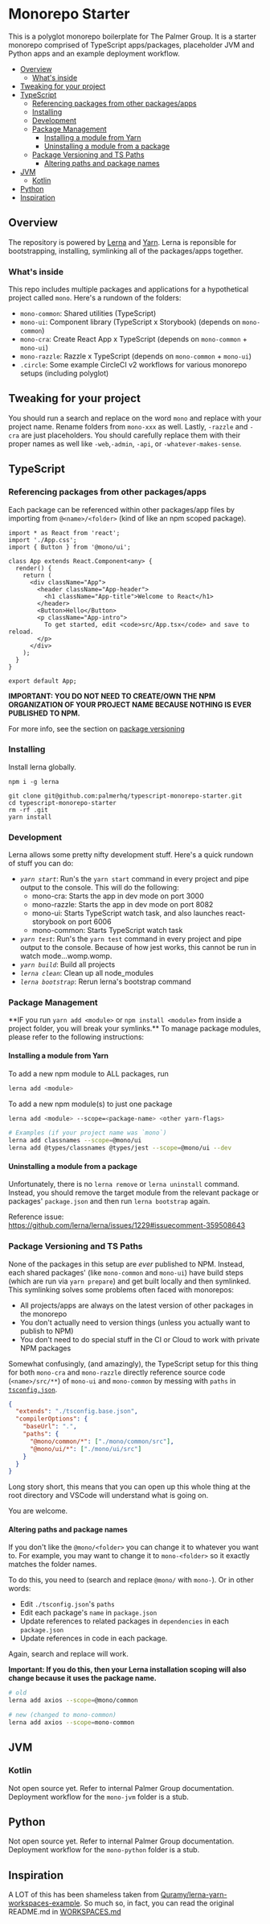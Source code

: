 # Monorepo Starter

This is a polyglot monorepo boilerplate for The Palmer Group. It is a starter monorepo comprised of TypeScript apps/packages, placeholder JVM and Python apps and an example deployment workflow.

<!-- START doctoc generated TOC please keep comment here to allow auto update -->
<!-- DON'T EDIT THIS SECTION, INSTEAD RE-RUN doctoc TO UPDATE -->

- [Overview](#overview)
  - [What's inside](#whats-inside)
- [Tweaking for your project](#tweaking-for-your-project)
- [TypeScript](#typescript)
  - [Referencing packages from other packages/apps](#referencing-packages-from-other-packagesapps)
  - [Installing](#installing)
  - [Development](#development)
  - [Package Management](#package-management)
    - [Installing a module from Yarn](#installing-a-module-from-yarn)
    - [Uninstalling a module from a package](#uninstalling-a-module-from-a-package)
  - [Package Versioning and TS Paths](#package-versioning-and-ts-paths)
    - [Altering paths and package names](#altering-paths-and-package-names)
- [JVM](#jvm)
  - [Kotlin](#kotlin)
- [Python](#python)
- [Inspiration](#inspiration)

<!-- END doctoc generated TOC please keep comment here to allow auto update -->

<!-- END doctoc generated TOC please keep comment here to allow auto update -->

## Overview

The repository is powered by [Lerna](https://github.com/lerna/lerna) and [Yarn](https://yarnpkg.com/en/). Lerna is reponsible for bootstrapping, installing, symlinking all of the packages/apps together.

### What's inside

This repo includes multiple packages and applications for a hypothetical project called `mono`. Here's a rundown of the folders:

- `mono-common`: Shared utilities (TypeScript)
- `mono-ui`: Component library (TypeScript x Storybook) (depends on `mono-common`)
- `mono-cra`: Create React App x TypeScript (depends on `mono-common` + `mono-ui`)
- `mono-razzle`: Razzle x TypeScript (depends on `mono-common` + `mono-ui`)
- `.circle`: Some example CircleCI v2 workflows for various monorepo setups (including polyglot)

## Tweaking for your project

You should run a search and replace on the word `mono` and replace with your project name. Rename folders from `mono-xxx` as well. Lastly, `-razzle` and `-cra` are just placeholders. You should carefully replace them with their proper names as well like `-web`,`-admin`, `-api`, or `-whatever-makes-sense`.

## TypeScript

### Referencing packages from other packages/apps

Each package can be referenced within other packages/app files by importing from `@<name>/<folder>` (kind of like an npm scoped package).

```tsx
import * as React from 'react';
import './App.css';
import { Button } from '@mono/ui';

class App extends React.Component<any> {
  render() {
    return (
      <div className="App">
        <header className="App-header">
          <h1 className="App-title">Welcome to React</h1>
        </header>
        <Button>Hello</Button>
        <p className="App-intro">
          To get started, edit <code>src/App.tsx</code> and save to reload.
        </p>
      </div>
    );
  }
}

export default App;
```

**IMPORTANT: YOU DO NOT NEED TO CREATE/OWN THE NPM ORGANIZATION OF YOUR PROJECT NAME BECAUSE NOTHING IS EVER PUBLISHED TO NPM.**

For more info, see the section on [package versioning](#package-versioning-and-ts-paths)

### Installing

Install lerna globally.

```
npm i -g lerna
```

```
git clone git@github.com:palmerhq/typescript-monorepo-starter.git
cd typescript-monorepo-starter
rm -rf .git
yarn install
```

### Development

Lerna allows some pretty nifty development stuff. Here's a quick rundown of stuff you can do:

- _`yarn start`_: Run's the `yarn start` command in every project and pipe output to the console. This will do the following:
  - mono-cra: Starts the app in dev mode on port 3000
  - mono-razzle: Starts the app in dev mode on port 8082
  - mono-ui: Starts TypeScript watch task, and also launches react-storybook on port 6006
  - mono-common: Starts TypeScript watch task
- _`yarn test`_: Run's the `yarn test` command in every project and pipe output to the console. Because of how jest works, this cannot be run in watch mode...womp.womp.
- _`yarn build`_: Build all projects
- _`lerna clean`_: Clean up all node_modules
- _`lerna bootstrap`_: Rerun lerna's bootstrap command

### Package Management

\*\*IF you run `yarn add <module>` or `npm install <module>` from inside a project folder, you will break your symlinks.\*\* To manage package modules, please refer to the following instructions:

#### Installing a module from Yarn

To add a new npm module to ALL packages, run

```bash
lerna add <module>
```

To add a new npm module(s) to just one package

```bash
lerna add <module> --scope=<package-name> <other yarn-flags>

# Examples (if your project name was `mono`)
lerna add classnames --scope=@mono/ui
lerna add @types/classnames @types/jest --scope=@mono/ui --dev
```

#### Uninstalling a module from a package

Unfortunately, there is no `lerna remove` or `lerna uninstall` command. Instead, you should remove the target module from the relevant package or packages' `package.json` and then run `lerna bootstrap` again.

Reference issue: https://github.com/lerna/lerna/issues/1229#issuecomment-359508643

### Package Versioning and TS Paths

None of the packages in this setup are _ever_ published to NPM. Instead, each shared packages' (like `mono-common` and `mono-ui`) have build steps (which are run via `yarn prepare`) and get built locally and then symlinked. This symlinking solves some problems often faced with monorepos:

- All projects/apps are always on the latest version of other packages in the monorepo
- You don't actually need to version things (unless you actually want to publish to NPM)
- You don't need to do special stuff in the CI or Cloud to work with private NPM packages

Somewhat confusingly, (and amazingly), the TypeScript setup for this thing for both `mono-cra` and `mono-razzle` directly reference source code (`<name>/src/**`) of `mono-ui` and `mono-common` by messing with `paths` in [`tsconfig.json`](./tsconfig.json).

```json
{
  "extends": "./tsconfig.base.json",
  "compilerOptions": {
    "baseUrl": ".",
    "paths": {
      "@mono/common/*": ["./mono/common/src"],
      "@mono/ui/*": ["./mono/ui/src"]
    }
  }
}
```

Long story short, this means that you can open up this whole thing at the root directory and VSCode will understand what is going on.

You are welcome.

#### Altering paths and package names

If you don't like the `@mono/<folder>` you can change it to whatever you want to. For example, you may want to change it to `mono-<folder>` so it exactly matches the folder names.

To do this, you need to (search and replace `@mono/` with `mono-`). Or in other words:

- Edit `./tsconfig.json`'s `paths`
- Edit each package's `name` in `package.json`
- Update references to related packages in `dependencies` in each `package.json`
- Update references in code in each package.

Again, search and replace will work.

**Important: If you do this, then your Lerna installation scoping will also change because it uses the package name.**

```bash
# old
lerna add axios --scope=@mono/common

# new (changed to mono-common)
lerna add axios --scope=mono-common
```

## JVM

### Kotlin

Not open source yet. Refer to internal Palmer Group documentation. Deployment workflow for the `mono-jvm` folder is a stub.

## Python

Not open source yet. Refer to internal Palmer Group documentation. Deployment workflow for the `mono-python` folder is a stub.

## Inspiration

A LOT of this has been shameless taken from [Quramy/lerna-yarn-workspaces-example](https://github.com/Quramy/lerna-yarn-workspaces-example). So much so, in fact, you can read the original README.md in [WORKSPACES.md](./WORKSPACES.md)
